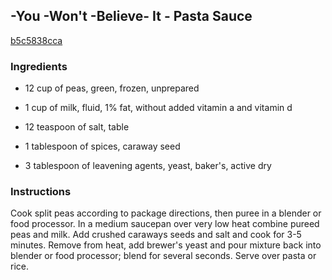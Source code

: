 ## -You -Won't -Believe- It - Pasta Sauce

[b5c5838cca](http://www.food.com/recipe/you-wont-believe-it-pasta-sauce-143781)

### Ingredients

 - 12 cup of peas, green, frozen, unprepared

 - 1 cup of milk, fluid, 1% fat, without added vitamin a and vitamin d

 - 12 teaspoon of salt, table

 - 1 tablespoon of spices, caraway seed

 - 3 tablespoon of leavening agents, yeast, baker's, active dry

### Instructions

Cook split peas according to package directions, then puree in a blender or food processor. In a medium saucepan over very low heat combine pureed peas and milk. Add crushed caraways seeds and salt and cook for 3-5 minutes. Remove from heat, add brewer's yeast and pour mixture back into blender or food processor; blend for several seconds. Serve over pasta or rice.